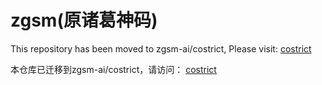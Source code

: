 # zgsm(原诸葛神码)

This repository has been moved to zgsm-ai/costrict, Please visit: [costrict](https://github.com/zgsm-ai/costrict.git)

本仓库已迁移到zgsm-ai/costrict，请访问： [costrict](https://github.com/zgsm-ai/costrict.git)


